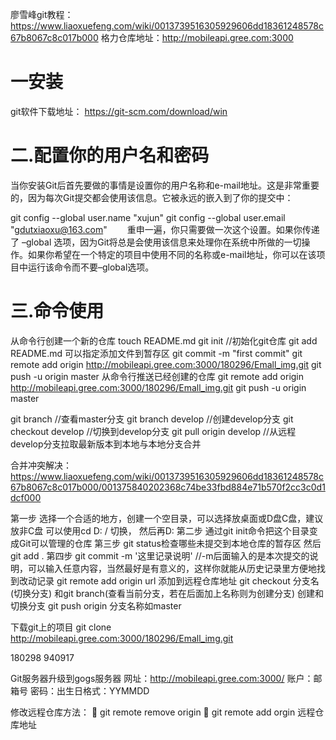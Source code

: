 廖雪峰git教程：https://www.liaoxuefeng.com/wiki/0013739516305929606dd18361248578c67b8067c8c017b000
格力仓库地址：http://mobileapi.gree.com:3000

#  一安装
git软件下载地址： https://git-scm.com/download/win


#  二.配置你的用户名和密码
当你安装Git后首先要做的事情是设置你的用户名称和e-mail地址。这是非常重要的，因为每次Git提交都会使用该信息。它被永远的嵌入到了你的提交中：

git config --global user.name "xujun"
git config --global user.email "gdutxiaoxu@163.com"
　　重申一遍，你只需要做一次这个设置。如果你传递了 –global 选项，因为Git将总是会使用该信息来处理你在系统中所做的一切操作。如果你希望在一个特定的项目中使用不同的名称或e-mail地址，你可以在该项目中运行该命令而不要–global选项。

#  三.命令使用
从命令行创建一个新的仓库
touch README.md
git init   //初始化git仓库
git add README.md   可以指定添加文件到暂存区
git commit -m "first commit"
git remote add origin http://mobileapi.gree.com:3000/180296/Emall_img.git
git push -u origin master
从命令行推送已经创建的仓库
git remote add origin http://mobileapi.gree.com:3000/180296/Emall_img.git
git push -u origin master

git branch //查看master分支
git branch develop //创建develop分支
git checkout develop //切换到develop分支
git pull origin develop //从远程develop分支拉取最新版本到本地与本地分支合并

合并冲突解决： https://www.liaoxuefeng.com/wiki/0013739516305929606dd18361248578c67b8067c8c017b000/001375840202368c74be33fbd884e71b570f2cc3c0d1dcf000

第一步
选择一个合适的地方，创建一个空目录，可以选择放桌面或D盘C盘，建议放非C盘   可以使用cd D: /  切换， 然后再D:
第二步
通过git init命令把这个目录变成Git可以管理的仓库
第三步
git status检查哪些未提交到本地仓库的暂存区
然后git add .
第四步
git commit -m '这里记录说明'  //-m后面输入的是本次提交的说明，可以输入任意内容，当然最好是有意义的，这样你就能从历史记录里方便地找到改动记录
git remote add origin  url   添加到远程仓库地址
git checkout 分支名(切换分支) 和git branch(查看当前分支，若在后面加上名称则为创建分支) 创建和切换分支
git push origin 分支名称如master


下载git上的项目
git clone http://mobileapi.gree.com:3000/180296/Emall_img.git

180298 940917

Git服务器升级到gogs服务器
网址：http://mobileapi.gree.com:3000/
账户：邮箱号
密码：出生日格式：YYMMDD

修改远程仓库方法：
	git remote remove origin
	git remote add orgin  远程仓库地址




